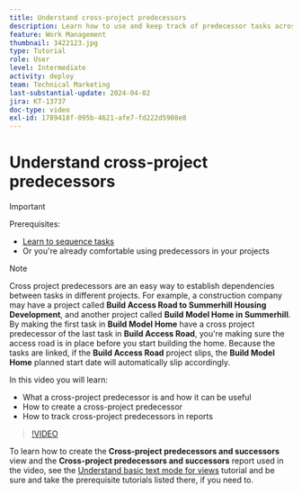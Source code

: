 ```yaml
---
title: Understand cross-project predecessors
description: Learn how to use and keep track of predecessor tasks across 2 or more projects.
feature: Work Management
thumbnail: 3422123.jpg
type: Tutorial
role: User
level: Intermediate
activity: deploy
team: Technical Marketing
last-substantial-update: 2024-04-02
jira: KT-13737
doc-type: video
exl-id: 1789418f-095b-4621-afe7-fd222d5908e8
---
```

# Understand cross-project predecessors

>[!IMPORTANT]
>
>Prerequisites:
>
>* [Learn to sequence tasks](https://experienceleague.adobe.com/docs/workfront-learn/tutorials-workfront/manage-work/tasks/learn-to-sequence-tasks.html?lang=en)
>* Or you're already comfortable using predecessors in your projects

>[!NOTE]
>
>Cross project predecessors are an easy way to establish dependencies between tasks in different projects. For example, a construction company may have a project called **Build Access Road to Summerhill Housing Development**, and another project called **Build Model Home in Summerhill**. By making the first task in **Build Model Home** have a cross project predecessor of the last task in **Build Access Road**, you're making sure the access road is in place before you start building the home. Because the tasks are linked, if the **Build Access Road** project slips, the **Build Model Home** planned start date will automatically slip accordingly.


In this video you will learn:

* What a cross-project predecessor is and how it can be useful
* How to create a cross-project predecessor
* How to track cross-project predecessors in reports

>[!VIDEO](https://video.tv.adobe.com/v/3422123/?quality=12&learn=on)

To learn how to create the **Cross-project predecessors and successors** view and the **Cross-project predecessors and successors** report used in the video,  see the [Understand basic text mode for views](https://experienceleague.adobe.com/docs/workfront-learn/tutorials-workfront/reporting/intermediate-reporting/basic-text-mode-for-views.html?lang=en) tutorial and be sure and take the prerequisite tutorials listed there, if you need to.
